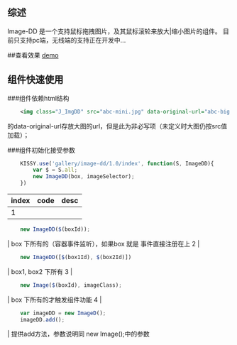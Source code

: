 ## 综述

Image-DD 是一个支持鼠标拖拽图片，及其鼠标滚轮来放大|缩小图片的组件。 
目前只支持pc端，无线端的支持正在开发中...

##查看效果
[demo](../demo/index.html)

## 组件快速使用

###组件依赖html结构
```xml
    <img class="J_ImgDD" src="abc-mini.jpg" data-original-url="abc-big.jpg"/>
```
<img>的data-original-url存放大图的url，但是此为非必写项（未定义时大图仍按src值加载）；

###组件初始化接受参数

```javascript
    KISSY.use('gallery/image-dd/1.0/index', function(S, ImageDD){
        var $ = S.all;
        new ImageDD(box, imageSelector);
    })
```

index | code | desc
------------ | ------------- | -------------
1 | 
```javascript
    new ImageDD($(boxId));
```
| box 下所有的<img>（容器事件监听），如果box 就是<img> 事件直接注册在<img>上
2 | 
```javascript
    new ImageDD([$(box1Id), $(box2Id)])
```
| box1, box2 下所有<img>
3 |
```javascript
    new Image($(boxId), imageClass);
```
| box 下所有<img class=imageClass>的才触发组件功能
4 |
```javascript
    var imageDD = new ImageD();
    imageDD.add();
```
| 提供add方法，参数说明同 new Image();中的参数